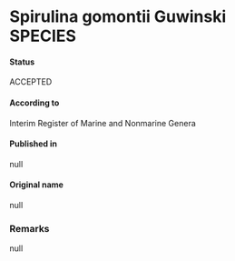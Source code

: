 Spirulina gomontii Guwinski SPECIES
=======

#### Status
ACCEPTED

#### According to
Interim Register of Marine and Nonmarine Genera

#### Published in
null

#### Original name
null

### Remarks
null